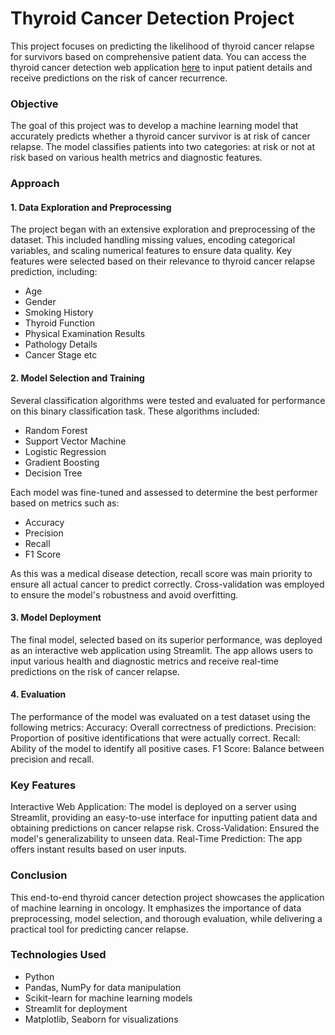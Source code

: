 <h1>Thyroid Cancer Detection Project</h1>

This project focuses on predicting the likelihood of thyroid cancer relapse for survivors based on comprehensive patient data. You can access the thyroid cancer detection web application [here](https://thyroid-cancer-detection-mehmkngabvohisubjwq422.streamlit.app/) to input patient details and receive predictions on the risk of cancer recurrence.

<h3>Objective</h3>

The goal of this project was to develop a machine learning model that accurately predicts whether a thyroid cancer survivor is at risk of cancer relapse. The model classifies patients into two categories: at risk or not at risk based on various health metrics and diagnostic features.

<h3>Approach</h3>

<h4>1. Data Exploration and Preprocessing</h4>

The project began with an extensive exploration and preprocessing of the dataset. This included handling missing values, encoding categorical variables, and scaling numerical features to ensure data quality. Key features were selected based on their relevance to thyroid cancer relapse prediction, including:
<ul>
<li>Age</li>
<li>Gender</li>
<li>Smoking History</li>
<li>Thyroid Function</li>
<li>Physical Examination Results</li>
<li>Pathology Details</li>
<li>Cancer Stage etc</li>
</ul>

<h4>2. Model Selection and Training</h4>

Several classification algorithms were tested and evaluated for performance on this binary classification task. These algorithms included:
<ul>
<li>Random Forest</li>
<li>Support Vector Machine</li>
<li>Logistic Regression</li>
<li>Gradient Boosting</li>
<li>Decision Tree</li>
</ul>

Each model was fine-tuned and assessed to determine the best performer based on metrics such as:
<ul>
<li>Accuracy</li>
<li>Precision</li>
<li>Recall</li>
<li>F1 Score</li>
</ul>
As this was a medical disease detection, recall score was main priority to ensure all actual cancer to predict correctly. 
Cross-validation was employed to ensure the model's robustness and avoid overfitting.

<h4>3. Model Deployment</h4>

The final model, selected based on its superior performance, was deployed as an interactive web application using Streamlit. The app allows users to input various health and diagnostic metrics and receive real-time predictions on the risk of cancer relapse.

<h4>4. Evaluation</h4>

The performance of the model was evaluated on a test dataset using the following metrics:
Accuracy: Overall correctness of predictions.
Precision: Proportion of positive identifications that were actually correct.
Recall: Ability of the model to identify all positive cases.
F1 Score: Balance between precision and recall.

<h3>Key Features</h3>

Interactive Web Application: The model is deployed on a server using Streamlit, providing an easy-to-use interface for inputting patient data and obtaining predictions on cancer relapse risk.
Cross-Validation: Ensured the model's generalizability to unseen data.
Real-Time Prediction: The app offers instant results based on user inputs.

<h3>Conclusion</h3>

This end-to-end thyroid cancer detection project showcases the application of machine learning in oncology. It emphasizes the importance of data preprocessing, model selection, and thorough evaluation, while delivering a practical tool for predicting cancer relapse.

<h3>Technologies Used</h3>
<ul>
<li>Python</li>
<li>Pandas, NumPy for data manipulation</li>
<li>Scikit-learn for machine learning models</li>
<li>Streamlit for deployment</li>
<li>Matplotlib, Seaborn for visualizations</li>
</ul>

